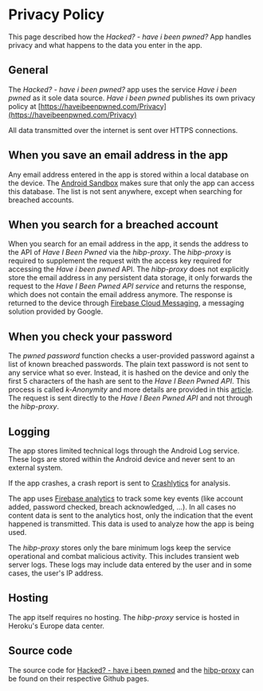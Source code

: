 # Privacy Policy

This page described how the _Hacked? - have i been pwned?_ App handles privacy and what happens to the data you enter in the app. 

## General

The _Hacked? - have i been pwned?_ app uses the service _Have i been pwned_ as it sole data source. 
_Have i been pwned_ publishes its own privacy policy at [https://haveibeenpwned.com/Privacy](https://haveibeenpwned.com/Privacy) 

All data transmitted over the internet is sent over HTTPS connections. 

## When you save an email address in the app

Any email address entered in the app is stored within a local database on the device. 
The [Android Sandbox](https://source.android.com/security/app-sandbox) makes sure that only the app can access this database. 
The list is not sent anywhere, except when searching for breached accounts. 

## When you search for a breached account

When you search for an email address in the app, it sends the address to the API of _Have I Been Pwned_ via the _hibp-proxy_. 
The _hibp-proxy_ is required to supplement the request with the access key required for accessing the _Have i been pwned_ API. 
The _hibp-proxy_ does not explicitly store the email address in any persistent data storage, it only forwards the request to the _Have I Been Pwned API service_ and returns the response, which does not contain the email address anymore. 
The response is returned to the device through [Firebase Cloud Messaging](https://firebase.google.com/docs/cloud-messaging), a messaging solution provided by Google. 


## When you check your password

The _pwned password_ function checks a user-provided password against a list of known breached passwords. 
The plain text password is not sent to any service what so ever. 
Instead, it is hashed on the device and only the first 5 characters of the hash are sent to the _Have I Been Pwned API_. 
This process is called _k-Anonymity_ and more details are provided in this [article](https://blog.cloudflare.com/validating-leaked-passwords-with-k-anonymity/).
The request is sent directly to the _Have I Been Pwned API_ and not through the _hibp-proxy_. 

## Logging

The app stores limited technical logs through the Android Log service. 
These logs are stored within the Android device and never sent to an external system.
 
If the app crashes, a crash report is sent to [Crashlytics](https://firebase.google.com/docs/crashlytics) for analysis. 

The app uses [Firebase analytics](https://firebase.google.com/docs/analytics) to track some key events (like account added, password checked, breach acknowledged, ...). 
In all cases no content data is sent to the analytics host, only the indication that the event happened is transmitted.
This data is used to analyze how the app is being used. 

The _hibp-proxy_ stores only the bare minimum logs keep the service operational and combat malicious activity. 
This includes transient web server logs. 
These logs may include data entered by the user and in some cases, the user's IP address. 

## Hosting

The app itself requires no hosting. The _hibp-proxy_ service is hosted in Heroku's Europe data center. 

## Source code

The source code for [Hacked? - have i been pwned](https://github.com/doerfli/hacked) and the [hibp-proxy](https://github.com/doerfli/hibp-proxy) can be found on their respective Github pages. 


